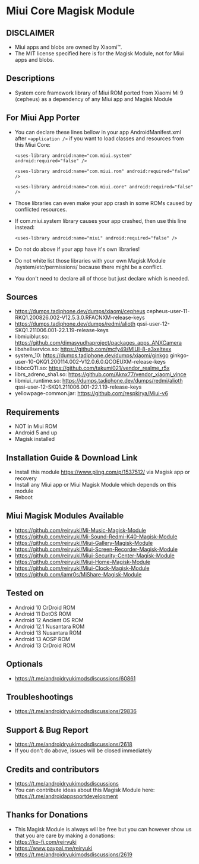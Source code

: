 # Miui Core Magisk Module

## DISCLAIMER
- Miui apps and blobs are owned by Xiaomi™.
- The MIT license specified here is for the Magisk Module, not for Miui apps and blobs.

## Descriptions
- System core framework library of Miui ROM ported from Xiaomi Mi 9 (cepheus) as a dependency of any Miui app and Magisk Module

## For Miui App Porter
- You can declare these lines bellow in your app AndroidManifest.xml after `<application />` if you want to load classes and resources from this Miui Core:

  `<uses-library android:name="com.miui.system" android:required="false" />`

  `<uses-library android:name="com.miui.rom" android:required="false" />`

  `<uses-library android:name="com.miui.core" android:required="false" />`
  
- Those libraries can even make your app crash in some ROMs caused by conflicted resources.
- If com.miui.system library causes your app crashed, then use this line instead:

  `<uses-library android:name="miui" android:required="false" />`

- Do not do above if your app have it's own libraries!
- Do not white list those libraries with your own Magisk Module /system/etc/permissions/ because there might be a conflict.
- You don't need to declare all of those but just declare which is needed.

## Sources
- https://dumps.tadiphone.dev/dumps/xiaomi/cepheus cepheus-user-11-RKQ1.200826.002-V12.5.3.0.RFACNXM-release-keys
- https://dumps.tadiphone.dev/dumps/redmi/alioth qssi-user-12-SKQ1.211006.001-22.1.19-release-keys
- libmiuiblur.so: https://github.com/dimasyudhaproject/packages_apps_ANXCamera
- libshellservice.so: https://github.com/mcfy49/MIUI-8-a3xeltexx
- system_10: https://dumps.tadiphone.dev/dumps/xiaomi/ginkgo ginkgo-user-10-QKQ1.200114.002-V12.0.6.0.QCOEUXM-release-keys
- libbccQTI.so: https://github.com/takumi021/vendor_realme_r5x
- librs_adreno_sha1.so: https://github.com/Aknx77/vendor_xiaomi_vince
- libmiui_runtime.so: https://dumps.tadiphone.dev/dumps/redmi/alioth qssi-user-12-SKQ1.211006.001-22.1.19-release-keys
- yellowpage-common.jar: https://github.com/respkirya/Miui-v6

## Requirements
- NOT in Miui ROM
- Android 5 and up
- Magisk installed

## Installation Guide & Download Link
- Install this module https://www.pling.com/p/1537512/ via Magisk app or recovery
- Install any Miui app or Miui Magisk Module which depends on this module
- Reboot

## Miui Magisk Modules Available
- https://github.com/reiryuki/Mi-Music-Magisk-Module
- https://github.com/reiryuki/Mi-Sound-Redmi-K40-Magisk-Module
- https://github.com/reiryuki/Miui-Gallery-Magisk-Module
- https://github.com/reiryuki/Miui-Screen-Recorder-Magisk-Module
- https://github.com/reiryuki/Miui-Security-Center-Magisk-Module
- https://github.com/reiryuki/Miui-Home-Magisk-Module
- https://github.com/reiryuki/Miui-Clock-Magisk-Module
- https://github.com/iamr0s/MiShare-Magisk-Module

## Tested on
- Android 10 CrDroid ROM 
- Android 11 DotOS ROM
- Android 12 Ancient OS ROM
- Android 12.1 Nusantara ROM
- Android 13 Nusantara ROM
- Android 13 AOSP ROM
- Android 13 CrDroid ROM

## Optionals
- https://t.me/androidryukimodsdiscussions/60861

## Troubleshootings
- https://t.me/androidryukimodsdiscussions/29836

## Support & Bug Report
- https://t.me/androidryukimodsdiscussions/2618
- If you don't do above, issues will be closed immediately

## Credits and contributors
- https://t.me/androidryukimodsdiscussions
- You can contribute ideas about this Magisk Module here: https://t.me/androidappsportdevelopment

## Thanks for Donations
- This Magisk Module is always will be free but you can however show us that you are care by making a donations:
- https://ko-fi.com/reiryuki
- https://www.paypal.me/reiryuki
- https://t.me/androidryukimodsdiscussions/2619


